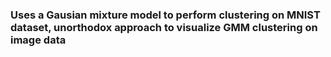 ### Uses a Gausian mixture model to perform clustering on MNIST dataset, unorthodox approach to visualize GMM clustering on image data ###